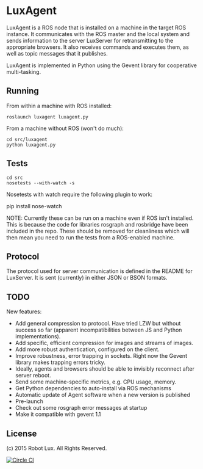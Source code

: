 LuxAgent
========
LuxAgent is a ROS node that is installed on a machine in the target ROS instance. It communicates with the ROS master and the local system and sends information to the server LuxServer for retransmitting to the appropriate browsers. It also receives commands and executes them, as well as topic messages that it publishes.

LuxAgent is implemented in Python using the Gevent library for cooperative multi-tasking.

Running
-------

From within a machine with ROS installed:

```
roslaunch luxagent luxagent.py
```

From a machine without ROS (won't do much):
```
cd src/luxagent
python luxagent.py
```

Tests
-----
```
cd src
nosetests --with-watch -s
```

Nosetests with watch require the following plugin to work:

pip install nose-watch

NOTE: Currently these can be run on a machine even if ROS isn't installed. This is because the code for libraries rosgraph and rosbridge have been included in the repo. These should be removed for cleanliness which will then mean you need to run the tests from a ROS-enabled machine.

Protocol
--------
The protocol used for server communication is defined in the README for LuxServer. It is sent (currently) in either JSON or BSON formats.

TODO
----

New features:
- Add general compression to protocol. Have tried LZW but without success so far (apparent incompatibilities between JS and Python implementations).
- Add specific, efficient compression for images and streams of images.
- Add more robust authentication, configured on the client.
- Improve robustness, error trapping in sockets. Right now the Gevent library makes trapping errors tricky.
- Ideally, agents and browsers should be able to invisibly reconnect after server reboot.
- Send some machine-specific metrics, e.g. CPU usage, memory.
- Get Python dependencies to auto-install via ROS mechanisms
- Automatic update of Agent software when a new version is published
- Pre-launch
- Check out some rosgraph error messages at startup
- Make it compatible with gevent 1.1

License
-------
(c) 2015 Robot Lux. All Rights Reserved.

[![Circle CI](https://circleci.com/gh/manacoa/luxagent.svg?style=svg&circle-token=812c7117d6a3f1d2d83ce1dd0994cf5a530cb9e8)](https://circleci.com/gh/manacoa/luxagent)

